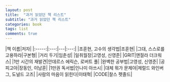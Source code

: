 ```yaml
---
layout: post
title:  "과거 읽었던 책 리스트"
subtitle: "과거 읽었던 책 리스트"
categories: book
tags: list
comments: true
---
```


|책 이름|저자|
|:-----:|:---:|---|:---:|
|조훈현, 고수의 생각법|조훈현|
|그대, 스스로를 고용하라|구본형|
|거리 두기|임춘성|
|일취월장|고영성, 신영준|
|GRIT|앤절라 더크워스|
|1만 시간의 재발견|안데르스 에릭슨, 로버트 풀|
|완벽한 공부법|고영성, 신영준|
|공피고아|장동인, 이남훈|
|1만권 독서법|인나미 아쓰시|
|대체 뭐가 문제야|제럴드 와인버그, 도널드 고즈|
|사람의 마음이 읽힌다|이태혁|
|CODE|찰스 펫졸드|
